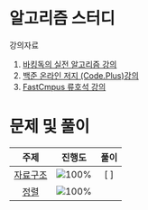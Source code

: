 # 알고리즘 스터디
강의자료
1. [바킹독의 실전 알고리즘 강의](https://www.youtube.com/playlist?list=PLtqbFd2VIQv4O6D6l9HcD732hdrnYb6CY)
2. [백준 온라인 저지 (Code.Plus)강의](https://code.plus/)
3. [FastCmpus 류호석 강의](https://fastcampus.co.kr/)

# 문제 및 풀이
 주제 | 진행도 | 풀이 |
 :--: | :--: | :--: |
[자료구조](/자료구조/solution.md) | ![100%](https://progress-bar.dev/0/?scale=40&title=progress&width=500&color=babaca&suffix=/40) |[ ]|
[정렬](/자료구조/solution.md) | ![100%](https://progress-bar.dev/0/?scale=40&title=progress&width=500&color=babaca&suffix=/10) |
